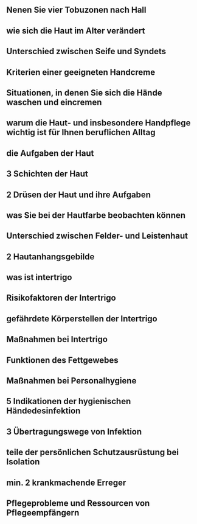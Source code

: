 ## Nenen Sie vier Tobuzonen nach Hall
## wie sich die Haut im Alter verändert
## Unterschied zwischen Seife und Syndets
## Kriterien einer geeigneten Handcreme
## Situationen, in denen Sie sich die Hände waschen und eincremen
## warum die Haut- und insbesondere Handpflege wichtig ist für Ihnen beruflichen Alltag
## die Aufgaben der Haut
## 3 Schichten der Haut
## 2 Drüsen der Haut und ihre Aufgaben
## was Sie bei der Hautfarbe beobachten können
## Unterschied zwischen Felder- und Leistenhaut
## 2 Hautanhangsgebilde
## was ist intertrigo
## Risikofaktoren der Intertrigo
## gefährdete Körperstellen der Intertrigo
## Maßnahmen bei Intertrigo
## Funktionen des Fettgewebes
## Maßnahmen bei Personalhygiene
## 5 Indikationen der hygienischen Händedesinfektion
## 3 Übertragungswege von Infektion
## teile der persönlichen Schutzausrüstung bei Isolation
## min. 2 krankmachende Erreger
## Pflegeprobleme und Ressourcen von Pflegeempfängern
